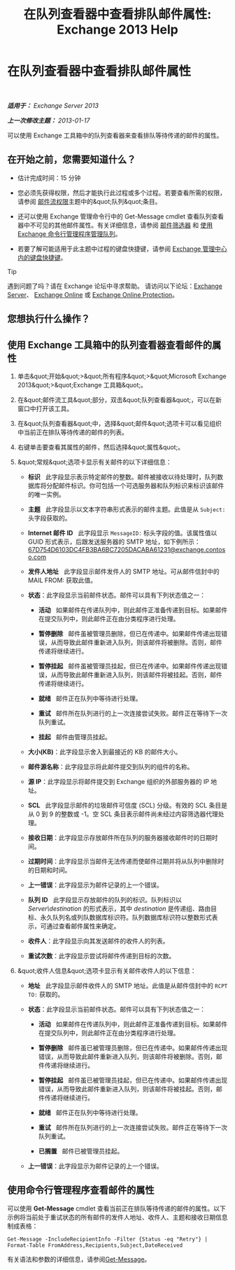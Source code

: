 ﻿---
title: '在队列查看器中查看排队邮件属性: Exchange 2013 Help'
TOCTitle: 在队列查看器中查看排队邮件属性
ms:assetid: 9d15d8b8-e061-4288-9354-df58e282fb6b
ms:mtpsurl: https://technet.microsoft.com/zh-cn/library/Bb123934(v=EXCHG.150)
ms:contentKeyID: 50491152
ms.date: 05/21/2018
mtps_version: v=EXCHG.150
f1_keywords:
- Microsoft.Exchange.Management.Edge.SystemManager.MessagePropertyPage
ms.translationtype: MT
---

# 在队列查看器中查看排队邮件属性

 

_**适用于：** Exchange Server 2013_

_**上一次修改主题：** 2013-01-17_

可以使用 Exchange 工具箱中的队列查看器来查看排队等待传递的邮件的属性。

## 在开始之前，您需要知道什么？

  - 估计完成时间：15 分钟

  - 您必须先获得权限，然后才能执行此过程或多个过程。若要查看所需的权限，请参阅 [邮件流权限](mail-flow-permissions-exchange-2013-help.md)主题中的\&quot;队列\&quot;条目。

  - 还可以使用 Exchange 管理命令行中的 Get-Message cmdlet 查看队列查看器中不可见的其他邮件属性。有关详细信息，请参阅 [邮件筛选器](message-filters-exchange-2013-help.md) 和 [使用 Exchange 命令行管理程序管理队列](use-the-exchange-management-shell-to-manage-queues-exchange-2013-help.md)。

  - 若要了解可能适用于此主题中过程的键盘快捷键，请参阅 [Exchange 管理中心内的键盘快捷键](keyboard-shortcuts-in-the-exchange-admin-center-exchange-online-protection-help.md)。

> [!tip]
> 遇到问题了吗？请在 Exchange 论坛中寻求帮助。 请访问以下论坛：<a href="https://go.microsoft.com/fwlink/p/?linkid=60612">Exchange Server</a>、 <a href="https://go.microsoft.com/fwlink/p/?linkid=267542">Exchange Online</a> 或 <a href="https://go.microsoft.com/fwlink/p/?linkid=285351">Exchange Online Protection</a>。


## 您想执行什么操作？

## 使用 Exchange 工具箱中的队列查看器查看邮件的属性

1.  单击\&quot;开始\&quot;\>\&quot;所有程序\&quot;\>\&quot;Microsoft Exchange 2013\&quot;\>\&quot;Exchange 工具箱\&quot;。

2.  在\&quot;邮件流工具\&quot;部分，双击\&quot;队列查看器\&quot;，可以在新窗口中打开该工具。

3.  在\&quot;队列查看器\&quot;中，选择\&quot;邮件\&quot;选项卡可以看见组织中当前正在排队等待传递的邮件的列表。

4.  右键单击要查看其属性的邮件，然后选择\&quot;属性\&quot;。

5.  \&quot;常规\&quot;选项卡显示有关邮件的以下详细信息：
    
      - **标识**   此字段显示表示特定邮件的整数。邮件被接收以待处理时，队列数据库将分配邮件标识。你可包括一个可选服务器和队列标识来标识该邮件的唯一实例。
    
      - **主题**   此字段显示以文本字符串形式表示的邮件主题。此值是从 `Subject:` 头字段获取的。
    
      - **Internet 邮件 ID**   此字段显示 `MessageID:` 标头字段的值。该属性值以 GUID 形式表示，后跟发送服务器的 SMTP 地址，如下例所示：67D754D6103DC4FB3BA6BC7205DACABA61231@exchange.contoso.com
    
      - **发件人地址**   此字段显示邮件发件人的 SMTP 地址。可从邮件信封中的 MAIL FROM: 获取此值。
    
      - **状态**：此字段显示当前邮件状态。邮件可以具有下列状态值之一：
        
          - **活动**   如果邮件在传递队列中，则此邮件正准备传递到目标。如果邮件在提交队列中，则此邮件正在由分类程序进行处理。
        
          - **暂停删除**   邮件虽被管理员删除，但已在传递中。如果邮件传递出现错误，从而导致此邮件重新进入队列，则该邮件将被删除。否则，邮件传递将继续进行。
        
          - **暂停挂起**   邮件虽被管理员挂起，但已在传递中。如果邮件传递出现错误，从而导致此邮件重新进入队列，则该邮件将被挂起。否则，邮件传递将继续进行。
        
          - **就绪**   邮件正在队列中等待进行处理。
        
          - **重试**   邮件所在队列进行的上一次连接尝试失败。邮件正在等待下一次队列重试。
        
          - **挂起**   邮件由管理员挂起。
    
      - **大小(KB)**：此字段显示舍入到最接近的 KB 的邮件大小。
    
      - **邮件源名称**：此字段显示将此邮件提交到队列的组件的名称。
    
      - **源 IP**：此字段显示将邮件提交到 Exchange 组织的外部服务器的 IP 地址。
    
      - **SCL**   此字段显示邮件的垃圾邮件可信度 (SCL) 分级。有效的 SCL 条目是从 0 到 9 的整数或 -1。空 SCL 条目表示邮件尚未经过内容筛选器代理处理。
    
      - **接收日期**：此字段显示存放邮件所在队列的服务器接收邮件时的日期时间。
    
      - **过期时间**：此字段显示当邮件无法传递而使邮件过期并将从队列中删除时的日期和时间。
    
      - **上一错误**：此字段显示为邮件记录的上一个错误。
    
      - **队列 ID**   此字段显示存放邮件的队列的标识。队列标识以 *Server\\destination* 的形式表示，其中 *destination* 是传递组、路由目标、永久队列名或列队数据库标识符。队列数据库标识符以整数形式表示，可通过查看邮件属性来确定。
    
      - **收件人**：此字段显示向其发送邮件的收件人的列表。
    
      - **重试次数**：此字段显示尝试将邮件传递到目标的次数。

6.  \&quot;收件人信息\&quot;选项卡显示有关邮件收件人的以下信息：
    
      - **地址**   此字段显示邮件收件人的 SMTP 地址。此值是从邮件信封中的 `RCPT TO:` 获取的。
    
      - **状态**：此字段显示当前邮件状态。邮件可以具有下列状态值之一：
        
          - **活动**   如果邮件在传递队列中，则此邮件正准备传递到目标。如果邮件在提交队列中，则此邮件正在由分类程序进行处理。
        
          - **暂停删除**   邮件虽已被管理员删除，但已在传递中。如果邮件传递出现错误，从而导致此邮件重新进入队列，则该邮件将被删除。否则，邮件传递将继续进行。
        
          - **暂停挂起**   邮件虽已被管理员挂起，但已在传递中。如果邮件传递出现错误，从而导致此邮件重新进入队列，则该邮件将被挂起。否则，邮件传递将继续进行。
        
          - **就绪**   邮件正在队列中等待进行处理。
        
          - **重试**   邮件所在队列进行的上一次连接尝试失败。邮件正在等待下一次队列重试。
        
          - **已搁置**   邮件已被管理员挂起。
    
      - **上一错误**：此字段显示为邮件记录的上一个错误。

## 使用命令行管理程序查看邮件的属性

可以使用 **Get-Message** cmdlet 查看当前正在排队等待传递的邮件的属性。以下示例将当前处于重试状态的所有邮件的发件人地址、收件人、主题和接收日期信息制成表格：

    Get-Message -IncludeRecipientInfo -Filter {Status -eq "Retry"} | Format-Table FromAddress,Recipients,Subject,DateReceived

有关语法和参数的详细信息，请参阅[Get-Message](https://technet.microsoft.com/zh-cn/library/bb124738\(v=exchg.150\))。

